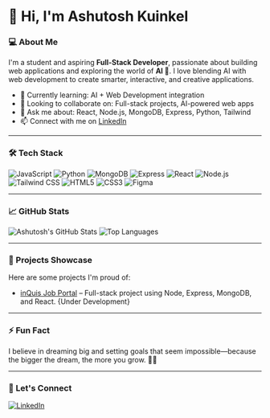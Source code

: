 # 👋 Hi, I'm Ashutosh Kuinkel

### 💻 About Me
I'm a student and aspiring **Full-Stack Developer**, passionate about building web applications and exploring the world of **AI 🤖**. I love blending AI with web development to create smarter, interactive, and creative applications.  

- 🌱 Currently learning: AI + Web Development integration  
- 👯 Looking to collaborate on: Full-stack projects, AI-powered web apps  
- 💬 Ask me about: React, Node.js, MongoDB, Express, Python, Tailwind  
- 📫 Connect with me on [LinkedIn](https://www.linkedin.com/in/ashutoshkuinkel/)

---

### 🛠️ Tech Stack

![JavaScript](https://img.shields.io/badge/-JavaScript-F7DF1E?style=flat&logo=javascript&logoColor=black)
![Python](https://img.shields.io/badge/-Python-3776AB?style=flat&logo=python&logoColor=white)
![MongoDB](https://img.shields.io/badge/-MongoDB-47A248?style=flat&logo=mongodb&logoColor=white)
![Express](https://img.shields.io/badge/-Express-000000?style=flat&logo=express&logoColor=white)
![React](https://img.shields.io/badge/-React-61DAFB?style=flat&logo=react&logoColor=white)
![Node.js](https://img.shields.io/badge/-Node.js-339933?style=flat&logo=node.js&logoColor=white)
![Tailwind CSS](https://img.shields.io/badge/-Tailwind%20CSS-06B6D4?style=flat&logo=tailwind-css&logoColor=white)
![HTML5](https://img.shields.io/badge/-HTML5-E34F26?style=flat&logo=html5&logoColor=white)
![CSS3](https://img.shields.io/badge/-CSS3-1572B6?style=flat&logo=css3&logoColor=white)
![Figma](https://img.shields.io/badge/-Figma-F24E1E?style=flat&logo=figma&logoColor=white)

---

### 📈 GitHub Stats
![Ashutosh's GitHub Stats](https://github-readme-stats.vercel.app/api?username=AshutoshKuinkel&show_icons=true&theme=radical)
![Top Languages](https://github-readme-stats.vercel.app/api/top-langs/?username=AshutoshKuinkel&layout=compact&theme=radical)

---

### 🚀 Projects Showcase
Here are some projects I'm proud of:

- [inQuis Job Portal](https://github.com/AshutoshKuinkel/inQuis-Job-Portal) – Full-stack project using Node, Express, MongoDB, and React. {Under Development}  

---

### ⚡ Fun Fact
I believe in dreaming big and setting goals that seem impossible—because the bigger the dream, the more you grow. 🚀💡

---

### 🌟 Let's Connect
[![LinkedIn](https://img.shields.io/badge/LinkedIn-AshutoshKuinkel-blue?style=flat&logo=linkedin&logoColor=white)](https://www.linkedin.com/in/ashutoshkuinkel/)
